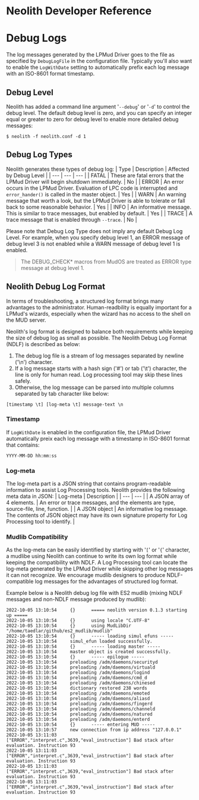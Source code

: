Neolith Developer Reference
===========================

# Debug Logs

The log messages generated by the LPMud Driver goes to the file as specified by `DebugLogFile` in the configuration file.
Typically you'll also want to enable the `LogWithDate` setting to automatically prefix each log message with an ISO-8601 format timestamp.

## Debug Level

Neolith has added a command line argument '`--debug`' or '`-d`' to control the debug level. The default debug level is zero, and you can specify
an integer equal or greater to zero for debug level to enable more detailed debug messages:
```
$ neolith -f neolith.conf -d 1
```

## Debug Log Types

Neolith generates these types of debug log:
| Type | Description | Affected by Debug Level |
| --- | --- | --- |
| FATAL | These are fatal errors that the LPMud Driver will begin shutdown immediately. | No |
| ERROR | An error occurs in the LPMud Driver. Evaluation of LPC code is interrupted and `error_hander()` is called in the master object. | Yes |
| WARN | An warning message that worth a look, but the LPMud Driver is able to tolerate or fall back to some reasonable behavior. | Yes |
| INFO | An informative message. This is similar to trace messages, but enabled by default. | Yes |
| TRACE | A trace message that is enabled through `--trace`. | No |

Please note that Debug Log Type does not imply any default Debug Log Level. For example, when you specify debug level 1, an ERROR message of debug level 3 is not enabled while a WARN message of debug level 1 is enabled.

> The DEBUG_CHECK* macros from MudOS are treated as ERROR type message at debug level 1.

## Neolith Debug Log Format

In terms of troubleshooting, a structured log format brings many advantages to the administrator.
Human-readbility is equally important for a LPMud's wizards, especially when the wizard has no access to the shell on the MUD server.

Neolith's log format is designed to balance both requirements while keeping the size of debug log as small as possible.
The Neolith Debug Log Format (NDLF) is described as below:

1. The debug log file is a stream of log messages separated by newline ('\n') character.
2. If a log message starts with a hash sign ('#') or tab ('\t') character, the line is only for human read. Log processing tool may skip these lines safely.
4. Otherwise, the log message can be parsed into multiple columns separated by tab character like below:
```
[timestamp \t] [log-meta \t] message-text \n
```

### Timestamp

If `LogWithDate` is enabled in the configuration file, the LPMud Driver automatically preix each log message with a timestamp in ISO-8601 format that contains:
```
YYYY-MM-DD hh:mm:ss
```

### Log-meta

The log-meta part is a JSON string that contains program-readable information to assist Log Processing tools.
Neolith provides the following meta data in JSON:
| Log-meta | Description |
| --- | --- |
| A JSON array of 4 elements. | An error or trace messages, and the elements are type, source-file, line, function. |
| A JSON object | An informative log message. The contents of JSON object may have its own signature property for Log Processing tool to identify. |

### Mudlib Compatibility

As the log-meta can be easily identified by starting with '`[`' or '`{`' character, a mudlibe using Neolith can continue to write its own log format
while keeping the compatibility with NDLF. A Log Processing tool can locate the log-meta generated by the LPMud Driver while skipping other log messages
it can not recognize. We encourage mudlib designers to produce NDLF-compatible log messages for the advantages of structured log format.

Example below is a Neolith debug log file with ES2 mudlib (mixing NDLF messages and non-NDLF message produced by mudlib):
```
2022-10-05 13:10:54     {}      ===== neolith version 0.1.3 starting up =====
2022-10-05 13:10:54     {}      using locale "C.UTF-8"
2022-10-05 13:10:54     {}      using MudLibDir "/home/taedlar/github/es2_mudlib/mudlib"
2022-10-05 13:10:54     {}      ----- loading simul efuns -----
2022-10-05 13:10:54     simul_efun loaded successfully.
2022-10-05 13:10:54     {}      ----- loading master -----
2022-10-05 13:10:54     master object is created successfully.
2022-10-05 13:10:54     {}      ----- epilogue -----
2022-10-05 13:10:54     preloading /adm/daemons/securityd
2022-10-05 13:10:54     preloading /adm/daemons/virtuald
2022-10-05 13:10:54     preloading /adm/daemons/logind
2022-10-05 13:10:54     preloading /adm/daemons/cmd_d
2022-10-05 13:10:54     preloading /adm/daemons/chinesed
2022-10-05 13:10:54     dictionary restored 238 words
2022-10-05 13:10:54     preloading /adm/daemons/emoted
2022-10-05 13:10:54     preloading /adm/daemons/aliasd
2022-10-05 13:10:54     preloading /adm/daemons/fingerd
2022-10-05 13:10:54     preloading /adm/daemons/channeld
2022-10-05 13:10:54     preloading /adm/daemons/natured
2022-10-05 13:10:54     preloading /adm/daemons/enterd
2022-10-05 13:10:54     {}      ----- entering MUD -----
2022-10-05 13:10:57     new connection from ip address "127.0.0.1"
2022-10-05 13:11:03     ["ERROR","interpret.c",3639,"eval_instruction"] Bad stack after evaluation. Instruction 93
2022-10-05 13:11:03     ["ERROR","interpret.c",3639,"eval_instruction"] Bad stack after evaluation. Instruction 93
2022-10-05 13:11:03     ["ERROR","interpret.c",3639,"eval_instruction"] Bad stack after evaluation. Instruction 93
2022-10-05 13:11:03     ["ERROR","interpret.c",3639,"eval_instruction"] Bad stack after evaluation. Instruction 93
```
